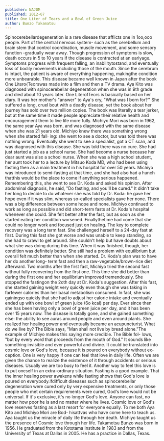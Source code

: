 ```yaml
---
publisher: NAJOM
published: 2012-07
title: One Liter of Tears and a Bowl of Green Juice
author: Bunzo Takamatsu
---
```


Spinocerebellardegeneration is a rare disease that afflicts one in 1oo,ooo people. Part of the central nervous system- such as the cerebellum and brain stem that control coordination, muscle movement, and some sensory function -gradually wear away.<!--more--> Though progression of symptoms is slow, death occurs in 5 to 10 years if the disease is contracted at an earlyage. Symptoms progress with frequent falling, an inabilitytostand, and eventually loss of bodily movements including those of the mouth. Since the cerebrum is intact, the patient is aware of everything happening, makingthe condition more unbearable. This disease became well known in Japan after the book One Litero{Teorswas made into a film and then a TV drama. Aya Kito was diagnosed with spinocerebellar degeneration when she was in 9th grade and died about 10 years later. One LiterofTeors is basically based on her diary. It was her mother's "answer" to Aya's cry, "What was I born for?'' She suffered a long, cruel bout with a deadly disease, yet the book about her journey has sold over two million copies. The book was literally a tear jerker, but at the same time it made people appreciate their relative health and encouragement them to live life more fully. Michiyo Mori was born in 1962, the same year Aya was born, and was diagnosed with the same disease when she was 21 years old. Michiyo knew there was something wrong when she started fall· ing: she went to see a doctor, but was told there was nothing wrong. Eventually she went to see a specialist, got a CT scan, and was diagnosed with this disease. She was told there was no cure. She had just started a job as a school nurse. She had become a nurse because her dear aunt was also a school nurse. When she was a high school student, her aunt took her to a lecture by Mitsuo Koda MD, who had been using fasting then as a main treatment in his hospital for over 50 years. Michiyo was introduced to semi-fasting at that time, and she had also had a hunch thatthis would be the place to come if anything serious happened. Remembering this, she went to see Dr. Koda and asked his opinion. After abdominal diagnosis, he said, "Do fasting, and you'll be cured." It didn't take her long to decide to do whatever she was told by Dr. Koda: he gave her hope even if it was slim, whereas so-called specialists gave her none. There was a big difference between some hope and none. Michiyo continued to work as long as possible and did short-term fasts at Dr. Koda's hospital whenever she could. She felt better after the fast, but as soon as she started eating her condition worsened. Finallythetime had come that she could no longer work and focused just on healing. The key to complete recovery was a long term fast. She challenged herself to a 24-day fast at first. During this fast she got worse and was unable to keep standing, so she had to crawl to get around. She couldn't help but have doubts about what she was doing during this time. When it was finished, though, her condition was definitely better. She still had a problem with equilibrium but overall felt much better than when she started. Dr. Koda's plan was to have her do another long- term fast and then a raw-vegetable/brown-rice diet afterward. Two months after the first fast, Michiyo tried the second fast without fully recovering from the first one. This time she did better than during the first one and her equilibrium improved tremendously. She stopped the fastingon the 2oth day at Dr. Koda's suggestion. After this fast, she started gaining weight very quickly even though she was taking in farfewer calories than her basal metabolism consumed. In fact, she was gainingso quickly that she had to adjust her caloric intake and eventually ended up with one bowl of green juice (6o kcal) per day. Ever since then she has been having only a bowl of green juice per day, and it has been over 15 years now. The disease is totally gone, and she gained something else: the ability to see auras around people and even around plants. She realized her healing power and eventually became an acupuncturist. What do we live by? The Bible says, "Man shall not live by bread alone."The example of Michiyo makes this saying more credible. The Bible fol- lows, "but by every word that proceeds from the mouth of God." It sounds like something invisible and ever powerful and divine. It could be translated into cosmic love or God's love, because it is poured on everybody without ex- ception. One is very happy if one can feel that love in daily life. Often we are given the chance to realize the existence of it through accidents or serious diseases. Usually we are too busy to feel it. Another way to feel this love is to put oneself in an extra-ordinary situation. Fasting is a good example. That the inner healing power awakens while fasting shows that God's love is poured on everybody.lfdifficult diseases such as spinocerebellar degeneration were cured only by very expensive treatments, or only those people who met certain requirements were cured, God's love would not be universal. If it's exclusive, it's no longer God's love. Anyone can fast, no matter how poor he is and no matter where he lives. Cosmic love or God's love reserves fasting as a last resort for everyone equally. To me both Aya Kito and Michiyo Mori are Bod- hisattvas who have come here to teach us. Aya taught us the miracle of daily life through her death. Michiyo taught us the presence of Cosmic love through her life. Takamotsu Bunzo was born in 1956. He graduated from the Kototama Institute in 1983 and from the University of Texas at Dallas in 2005. He has a practice in Dallas, Texas.
